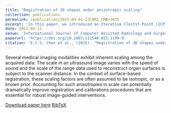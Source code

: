 ```yaml
---
title: "Registration of 3D shapes under anisotropic scaling"
collection: publications
permalink: /publication/2015-04-01-IJCARS_CMB+2015
excerpt: 'In this paper, we introduced an Iterative Clostst-Point (ICP) algorithm for solving point-set registration with anisotropic scales.'
date: 2015-04-11
venue: 'International Journal of Computer Assisted Radiology and Surgery'
paperurl: 'https://doi.org/10.1007/s11548-015-1199-9'
citation: 'E.C.S. Chen et al., (2015). "Registration of 3D shapes under anisotropic scaling"; in <i>International Journal of Computer Assisted Radiology and Surgery</i>, 10(6), pp. 867-878.'
---
```


Several medical imaging modalities exhibit inherent scaling among the acquired data: The scale in an ultrasound image varies with the speed of sound and the scale of the range data used to reconstruct organ surfaces is subject to the scanner distance. In the context of surface-based registration, these scaling factors are often assumed to be isotropic, or as a known prior. Accounting for such anisotropies in scale can potentially dramatically improve registration and calibrations procedures that are essential for robust image-guided interventions.

[Download paper here](https://doi.org/10.1007/s11548-015-1199-9) [BibTeX](./../files/bibtex/CMB+2015.bib)
